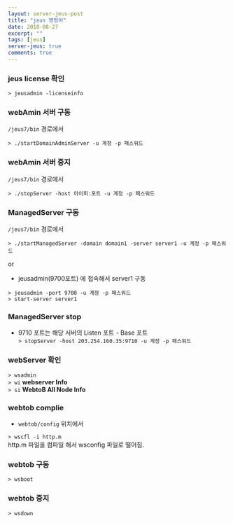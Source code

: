```yaml
---
layout: server-jeus-post
title: "jeus 명령어"
date: 2018-08-27
excerpt: ""
tags: [jeus]
server-jeus: true
comments: true
---
```


### jeus license 확인

`> jeusadmin -licenseinfo`  

### webAmin 서버 구동

`/jeus7/bin` 경로에서  

`> ./startDomainAdminServer -u 계정 -p 패스워드`  

### webAmin 서버 중지

`/jeus7/bin` 경로에서  

`> ./stopServer -host 아이피:포트 -u 계정 -p 패스워드`  


### ManagedServer 구동

`/jeus7/bin` 경로에서  

`> ./startManagedServer -domain domain1 -server server1 -u 계정 -p 패스워드 `  

or  
- jeusadmin(9700포트) 에 접속해서 server1 구동  

`> jeusadmin -port 9700 -u 계정 -p 패스워드`  
`> start-server server1`  

### ManagedServer stop

- 9710 포트는 해당 서버의 Listen 포트 - Base 포트  
`> stopServer -host 203.254.160.35:9710 -u 계정 -p 패스워드`  


### webServer 확인
`> wsadmin`  
`> wi` **webserver Info**  
`> si` **WebtoB All Node Info**  


### webtob complie

- `webtob/config` 위치에서  

`> wscfl -i http.m`  
http.m 파일을 컴파일 해서 wsconfig 파일로 떨어짐.  

### webtob 구동
`> wsboot`  

### webtob 중지
`> wsdown`  

